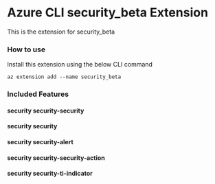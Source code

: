 # Azure CLI security_beta Extension #
This is the extension for security_beta

### How to use ###
Install this extension using the below CLI command
```
az extension add --name security_beta
```

### Included Features ###
#### security security-security ####
#### security security ####
#### security security-alert ####
#### security security-security-action ####
#### security security-ti-indicator ####